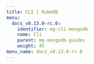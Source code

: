 ```yaml
---
title: CLI | KubeDB
menu:
  docs_v0.13.0-rc.0:
    identifier: mg-cli-mongodb
    name: Cli
    parent: mg-mongodb-guides
    weight: 45
menu_name: docs_v0.13.0-rc.0
---
```


